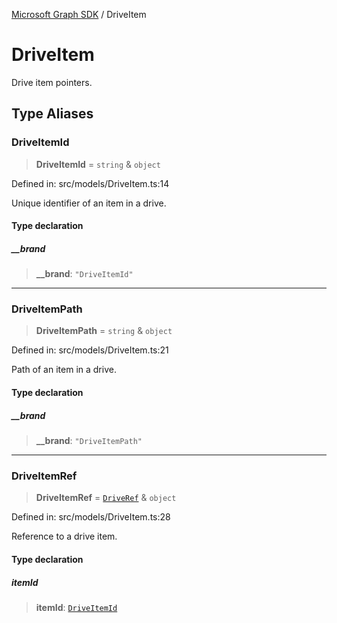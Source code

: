 [Microsoft Graph SDK](README.md) / DriveItem

# DriveItem

Drive item pointers.

## Type Aliases

### DriveItemId

> **DriveItemId** = `string` & `object`

Defined in: src/models/DriveItem.ts:14

Unique identifier of an item in a drive.

#### Type declaration

##### \_\_brand

> **\_\_brand**: `"DriveItemId"`

***

### DriveItemPath

> **DriveItemPath** = `string` & `object`

Defined in: src/models/DriveItem.ts:21

Path of an item in a drive.

#### Type declaration

##### \_\_brand

> **\_\_brand**: `"DriveItemPath"`

***

### DriveItemRef

> **DriveItemRef** = [`DriveRef`](Drive-1.md#driveref) & `object`

Defined in: src/models/DriveItem.ts:28

Reference to a drive item.

#### Type declaration

##### itemId

> **itemId**: [`DriveItemId`](#driveitemid)
